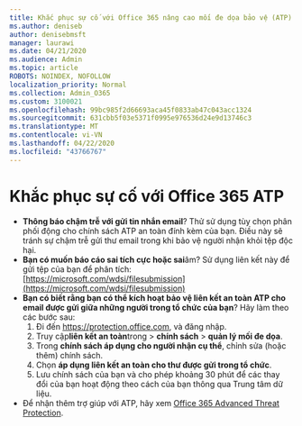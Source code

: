 ```yaml
---
title: Khắc phục sự cố với Office 365 nâng cao mối đe dọa bảo vệ (ATP)
ms.author: deniseb
author: denisebmsft
manager: laurawi
ms.date: 04/21/2020
ms.audience: Admin
ms.topic: article
ROBOTS: NOINDEX, NOFOLLOW
localization_priority: Normal
ms.collection: Admin_O365
ms.custom: 3100021
ms.openlocfilehash: 99bc985f2d66693aca45f0833ab47c043acc1324
ms.sourcegitcommit: 631cbb5f03e5371f0995e976536d24e9d13746c3
ms.translationtype: MT
ms.contentlocale: vi-VN
ms.lasthandoff: 04/22/2020
ms.locfileid: "43766767"
---
```

# <a name="troubleshoot-issues-with-office-365-atp"></a>Khắc phục sự cố với Office 365 ATP

- **Thông báo chậm trễ với gửi tin nhắn email**? Thử sử dụng tùy chọn phân phối động cho chính sách ATP an toàn đính kèm của bạn. Điều này sẽ tránh sự chậm trễ gửi thư email trong khi bảo vệ người nhận khỏi tệp độc hại.
- **Bạn có muốn báo cáo sai tích cực hoặc sai**âm? Sử dụng liên kết này để gửi tệp của bạn để phân tích:[https://microsoft.com/wdsi/filesubmission](https://microsoft.com/wdsi/filesubmission)
- **Bạn có biết rằng bạn có thể kích hoạt bảo vệ liên kết an toàn ATP cho email được gửi giữa những người trong tổ chức của bạn**? Hãy làm theo các bước sau:
    1. Đi đến https://protection.office.com, và đăng nhập.
    2. Truy cập**liên kết an toàn**trong > **chính sách** >  **quản lý mối đe dọa**.
    3. Trong **chính sách áp dụng cho người nhận cụ thể**, chỉnh sửa (hoặc thêm) chính sách.
    4. Chọn **áp dụng liên kết an toàn cho thư được gửi trong tổ chức**.
    5. Lưu chính sách của bạn và cho phép khoảng 30 phút để các thay đổi của bạn hoạt động theo cách của bạn thông qua Trung tâm dữ liệu.
- Để nhận thêm trợ giúp với ATP, hãy xem [Office 365 Advanced Threat Protection](https://docs.microsoft.com/office365/securitycompliance/office-365-atp).
